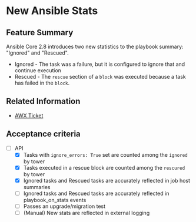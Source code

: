 # New Ansible Stats

## Feature Summary

Ansible Core 2.8 introduces two new statistics to the playbook summary: "Ignored" and "Rescued".

* Ignored - The task was a failure, but it is configured to ignore that and continue execution
* Rescued - The `rescue` section of a `block` was executed because a task has failed in the `block`.

## Related Information

* [AWX Ticket](https://github.com/ansible/awx/issues/466)

## Acceptance criteria

* [ ] API
  * [x] Tasks with `ignore_errors: True` set are counted among the `ignored` by tower
  * [x] Tasks executed in a rescue block are counted among the `rescured` by tower
  * [x] Ignored tasks and Rescued tasks are accurately reflected in job host summaries
  * [ ] Ignored tasks and Rescued tasks are accurately reflected in playbook_on_stats events
  * [ ] Passes an upgrade/migration test
  * [ ] (Manual) New stats are reflected in external logging
